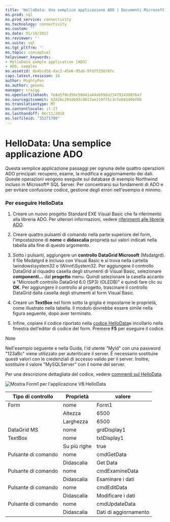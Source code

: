 ```yaml
---
title: 'HelloData: Una semplice applicazione ADO | Documenti Microsoft'
ms.prod: sql
ms.prod_service: connectivity
ms.technology: connectivity
ms.custom: ''
ms.date: 01/19/2017
ms.reviewer: ''
ms.suite: sql
ms.tgt_pltfrm: ''
ms.topic: conceptual
helpviewer_keywords:
- HelloData sample application [ADO]
- ADO, samples
ms.assetid: de4bcd56-dac2-45e6-95ab-9fd7f25878fc
caps.latest.revision: 16
author: MightyPen
ms.author: genemi
manager: craigg
ms.openlocfilehash: fe8a5f0cd56c50441a44ab59da234791438876a7
ms.sourcegitcommit: 62826c291db93c9017ae219f75c3cfeb8140bf06
ms.translationtype: MT
ms.contentlocale: it-IT
ms.lasthandoff: 06/11/2018
ms.locfileid: "35271700"
---
```

# <a name="hellodata-a-simple-ado-application"></a>HelloData: Una semplice applicazione ADO
Questa semplice applicazione passaggi per ognuna delle quattro operazioni ADO principali: recupero, esame, la modifica e aggiornamento dei dati. Queste operazioni vengono eseguite sul database di esempio Northwind incluso in Microsoft® SQL Server. Per concentrarsi sui fondamenti di ADO e per evitare confusione codice, gestione degli errori nell'esempio è minimo.  
  
### <a name="to-run-hellodata"></a>Per eseguire HelloData  
  
1.  Creare un nuovo progetto Standard EXE Visual Basic che fa riferimento alla libreria ADO. Per ulteriori informazioni, vedere [riferimenti alle librerie ADO](../../../ado/guide/referencing-the-ado-libraries.md).  
  
2.  Creare quattro pulsanti di comando nella parte superiore del form, l'impostazione di **nome** e **didascalia** proprietà sui valori indicati nella tabella alla fine di questo argomento.  
  
3.  Sotto i pulsanti, aggiungere un **controllo DataGrid Microsoft** (Msdatgrd). Il file Msdatgrd è incluso con Visual Basic e si trova nella cartella \windows\system32 o \Winnt\System32. Per aggiungere il controllo DataGrid al riquadro casella degli strumenti di Visual Basic, selezionare **componenti...**  dal **progetto** menu. Quindi selezionare la casella accanto a "Microsoft controllo DataGrid 6.0 (SP3) (OLEDB)" e quindi fare clic su **OK**. Per aggiungere il controllo al progetto, trascinare il controllo DataGrid dalla casella degli strumenti al form Visual Basic.  
  
4.  Creare un **TextBox** nel form sotto la griglia e impostarne le proprietà, come illustrato nella tabella. Il modulo dovrebbe essere simile nella figura seguente, dopo aver terminato.  
  
5.  Infine, copiare il codice riportato nella [codice HelloData](../../../ado/guide/data/hellodata-code.md)e incollarlo nella finestra dell'editor di codice del form. Premere **F5** per eseguire il codice.  
  
> [!NOTE]
>  Nell'esempio seguente e nella Guida, l'id utente "MyId" con una password "123aBc" viene utilizzato per autenticare il server. È necessario sostituire questi valori con le credenziali di accesso valido per il server. Inoltre, sostituire il valore "MySQLServer" con il nome del server.  
  
 Per una descrizione dettagliata del codice, vedere [commenti sul HelloData](../../../ado/guide/data/comments-on-hellodata.md).  
  
 ![Mostra Form1 per l'applicazione VB HelloData](../../../ado/guide/data/media/hellodata.gif "HelloData")  
  
|Tipo di controllo|Proprietà|valore|  
|------------------|--------------|-----------|  
|Form|nome|Form1|  
||Altezza|6500|  
||Larghezza|6500|  
|DataGrid MS|nome|grdDisplay1|  
|TextBox|nome|txtDisplay1|  
||Su più righe|true|  
|Pulsante di comando|nome|cmdGetData|  
||Didascalia|Get Data|  
|Pulsante di comando|nome|cmdExamineData|  
||Didascalia|Esaminare i dati|  
|Pulsante di comando|nome|cmdEditData|  
||Didascalia|Modificare i dati|  
|Pulsante di comando|nome|cmdUpdateData|  
||Didascalia|Dati di aggiornamento|
